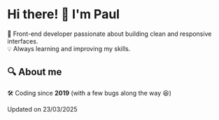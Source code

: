 <h1 align="left">Hi there! 👋 I'm Paul</h1>

<p align="left">
  🚀 Front-end developer passionate about building clean and responsive interfaces.<br>
  💡 Always learning and improving my skills.
</p>

## 🔍 About me

🛠️ Coding since **2019** (with a few bugs along the way 😆)

Updated on 23/03/2025